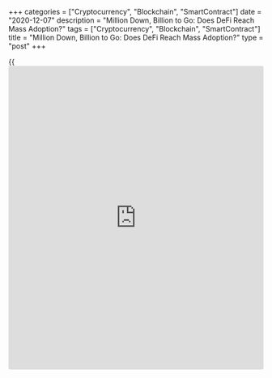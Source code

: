 +++
categories = ["Cryptocurrency", "Blockchain", "SmartContract"]
date = "2020-12-07"
description = "Million Down, Billion to Go: Does DeFi Reach Mass Adoption?"
tags = ["Cryptocurrency", "Blockchain", "SmartContract"]
title = "Million Down, Billion to Go: Does DeFi Reach Mass Adoption?"
type = "post"
+++

{{<iframe id="large-banner" src="https://www.bounty.group/#slide=19.0" width="100%" height="600" scrolling="no" style="border: 0px solid rgb(216, 221, 230); border-radius: 3px;">}}

A report on Friday from Ethereum metrics [website](https://www.playgroundfx.com/blog/website-for-forex-trading/) Dune Analytics showed
that the decentralized finance (DeFi) ecosystem now counts over 1
million unique Ethereum addresses as participants — an over tenfold
increase from the 91,000 addresses on Dec. 6, 2019.

![A Million Down, a Billion to Go: How Does DeFi Reach Mass
Adoption?][1]

But while the growth has been undeniable, some experts caution not to
interpret the milestone as a sign of widespread adoption. In fact, in
order for DeFi to truly break mainstream, many of the emerging
vertical’s proponents may have to rethink their communication and
outreach strategies.

The Dune Analytics report, compiled by aggregating the total number of
addresses which have ever utilized popular DeFi protocols such as
Uniswap, Compound, and Aave, noted that their calculations interpret
“users” as “unique addresses,” meaning that the millionth address mark
might not be as bullish as it seems at first blush.

Many DeFi users commonly deploy multiple addresses in order to protect
their privacy while transacting on Ethereum’s public network, and
conflating “addresses” with “users” may lead analysts to some dubious
figures.

Brian Flynn, the co-founder of a startup that helps to incentivize
participation in DeFi, Rabbithole, suggests that the actual number of
participants is far lower.

> “The reality is that the number of unique users is only 10-15% of
that. That’s the real metric that matters,” Flynn told Cointelegraph.

‘Speculators to participants’  
So how will DeFi truly reach a million users and beyond? Flynn explained
that the first step in attracting a larger number of unique users will
be a “killer application focused around speculation” similar to CeFi
trading platform Robinhood, which enjoyed a remarkable boom in
participation during the Covid lockdowns.

Over the long term, however, finding ways to incentivize users to
participate in governance and infrastructure-layer elements of DeFi is
what will lead to sustainable success.

_Source:[FXPro][2]_

   1. /files/downloads/b/c/6/bc66b75bea417836941ac48340009622_56b43b1bc55d9357757c24080c96676d.png
   2. /geturl/index/c61c6462a7239925c29a345cd9abba15825b1de0/
